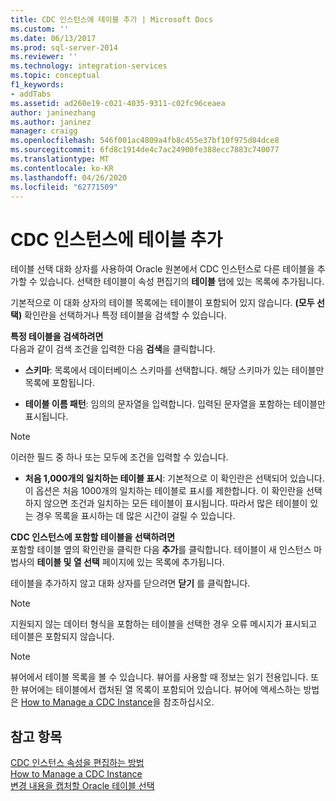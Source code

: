 ```yaml
---
title: CDC 인스턴스에 테이블 추가 | Microsoft Docs
ms.custom: ''
ms.date: 06/13/2017
ms.prod: sql-server-2014
ms.reviewer: ''
ms.technology: integration-services
ms.topic: conceptual
f1_keywords:
- addTabs
ms.assetid: ad260e19-c021-4035-9311-c02fc96ceaea
author: janinezhang
ms.author: janinez
manager: craigg
ms.openlocfilehash: 546f001ac4809a4fb8c455e37bf10f975d84dce8
ms.sourcegitcommit: 6fd8c1914de4c7ac24900fe388ecc7883c740077
ms.translationtype: MT
ms.contentlocale: ko-KR
ms.lasthandoff: 04/26/2020
ms.locfileid: "62771509"
---
```

# <a name="add-tables-to-a-cdc-instance"></a>CDC 인스턴스에 테이블 추가
  테이블 선택 대화 상자를 사용하여 Oracle 원본에서 CDC 인스턴스로 다른 테이블을 추가할 수 있습니다. 선택한 테이블이 속성 편집기의 **테이블** 탭에 있는 목록에 추가됩니다.  
  
 기본적으로 이 대화 상자의 테이블 목록에는 테이블이 포함되어 있지 않습니다. **(모두 선택)** 확인란을 선택하거나 특정 테이블을 검색할 수 있습니다.  
  
 **특정 테이블을 검색하려면**  
 다음과 같이 검색 조건을 입력한 다음 **검색**을 클릭합니다.  
  
-   **스키마**: 목록에서 데이터베이스 스키마를 선택합니다. 해당 스키마가 있는 테이블만 목록에 포함됩니다.  
  
-   **테이블 이름 패턴**: 임의의 문자열을 입력합니다. 입력된 문자열을 포함하는 테이블만 표시됩니다.  
  
> [!NOTE]  
>  이러한 필드 중 하나 또는 모두에 조건을 입력할 수 있습니다.  
  
-   **처음 1,000개의 일치하는 테이블 표시**: 기본적으로 이 확인란은 선택되어 있습니다. 이 옵션은 처음 1000개의 일치하는 테이블로 표시를 제한합니다. 이 확인란을 선택하지 않으면 조건과 일치하는 모든 테이블이 표시됩니다. 따라서 많은 테이블이 있는 경우 목록을 표시하는 데 많은 시간이 걸릴 수 있습니다.  
  
 **CDC 인스턴스에 포함할 테이블을 선택하려면**  
 포함할 테이블 옆의 확인란을 클릭한 다음 **추가**를 클릭합니다. 테이블이 새 인스턴스 마법사의 **테이블 및 열 선택** 페이지에 있는 목록에 추가됩니다.  
  
 테이블을 추가하지 않고 대화 상자를 닫으려면 **닫기** 를 클릭합니다.  
  
> [!NOTE]  
>  지원되지 않는 데이터 형식을 포함하는 테이블을 선택한 경우 오류 메시지가 표시되고 테이블은 포함되지 않습니다.  
  
> [!NOTE]  
>  뷰어에서 테이블 목록을 볼 수 있습니다. 뷰어를 사용할 때 정보는 읽기 전용입니다. 또한 뷰어에는 테이블에서 캡처된 열 목록이 포함되어 있습니다. 뷰어에 액세스하는 방법은 [How to Manage a CDC Instance](manage-a-cdc-instance.md)을 참조하십시오.  
  
## <a name="see-also"></a>참고 항목  
 [CDC 인스턴스 속성을 편집하는 방법](how-to-edit-the-cdc-instance-properties.md)   
 [How to Manage a CDC Instance](manage-a-cdc-instance.md)   
 [변경 내용을 캡처할 Oracle 테이블 선택](select-oracle-tables-for-capturing-changes.md)  
  
  
